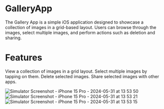 # GalleryApp
The Gallery App is a simple iOS application designed to showcase a collection of images in a grid-based layout. Users can browse through the images, select multiple images, and perform actions such as deletion and sharing.


# Features

View a collection of images in a grid layout.
Select multiple images by tapping on them.
Delete selected images.
Share selected images with other apps.


![Simulator Screenshot - iPhone 15 Pro - 2024-05-31 at 13 53 50](https://github.com/sraj2794/GalleryApp/assets/41502704/4f451987-31b8-4f4a-9c6f-c179aac4b88a)
![Simulator Screenshot - iPhone 15 Pro - 2024-05-31 at 13 53 21](https://github.com/sraj2794/GalleryApp/assets/41502704/959ee9e7-38bc-4c2b-a481-a57a16ed587a)
![Simulator Screenshot - iPhone 15 Pro - 2024-05-31 at 13 53 15](https://github.com/sraj2794/GalleryApp/assets/41502704/40f46f72-18ca-4ee8-9be1-f3ab14d636f3)
